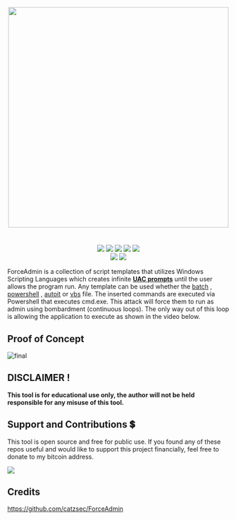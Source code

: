 <p align="center">
<img src="https://i.postimg.cc/HWSbyfpH/image.png", width="500", height="500">
</p>

<h1 align="center">
</h1>
<p align= "center">
  <img src="https://img.shields.io/github/languages/top/Chainski/ForceAdmin">
   <img src="https://img.shields.io/github/stars/Chainski/ForceAdmin.svg?color=yellow">
   <img src="https://img.shields.io/github/forks/Chainski/ForceAdmin.svg?color=red">
   <img src="https://img.shields.io/github/issues/Chainski/ForceAdmin.svg?color=green">
   <img src="https://img.shields.io/badge/dynamic/json?label=Visitors&query=value&url=https%3A%2F%2Fapi.countapi.xyz%2Fhit%2FChainski%2FForceAdmin">
   <br>
   <img src="https://img.shields.io/github/last-commit/Chainski/ForceAdmin">
   <img src="https://img.shields.io/github/license/Chainski/ForceAdmin">
   <br>
</p>

ForceAdmin is a collection of script templates that utilizes Windows Scripting Languages which creates infinite **[UAC prompts](https://learn.microsoft.com/en-us/windows/security/identity-protection/user-account-control/how-user-account-control-works)** until the user allows the program run. Any template can be used whether the [batch](https://github.com/Chainski/ForceAdmin/blob/main/ForceAdmin.bat) , [powershell](https://github.com/Chainski/ForceAdmin/blob/main/ForceAdmin.ps1) , [autoit](https://github.com/Chainski/ForceAdmin/blob/main/ForceAdmin.au3) or [vbs](https://github.com/Chainski/ForceAdmin/blob/main/ForceAdmin.vbs) file. 
The inserted commands are executed via Powershell that executes cmd.exe. 
This attack will force them to run as admin using bombardment (continuous loops). The only way out of this loop is allowing the application to execute as shown in the video below.

## Proof of Concept
![final](https://user-images.githubusercontent.com/96607632/208804621-0b9805fb-d6d2-4792-8bf9-66e5d6d8420e.gif)

## DISCLAIMER !
**This tool is for educational use only, the author will not be held responsible for any misuse of this tool.**

## Support and Contributions 💲
This tool is open source and free for public use. 
If you found any of these repos useful and would like to support this project financially, feel free to donate to my bitcoin address.

<a href="https://www.blockchain.com/btc/address/16T1fUehoGR4E2sj98u9e9mKuQ7uSLvxRJ"><img src="https://img.shields.io/badge/bitcoin-donate-yellow.svg"></a>

## Credits 
https://github.com/catzsec/ForceAdmin

